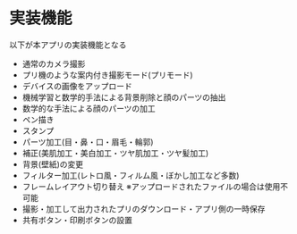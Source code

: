 # 実装機能

以下が本アプリの実装機能となる

- 通常のカメラ撮影
- プリ機のような案内付き撮影モード(プリモード)
- デバイスの画像をアップロード
- 機械学習と数学的手法による背景削除と顔のパーツの抽出
- 数学的な手法による顔のパーツの加工
- ペン描き
- スタンプ
- パーツ加工(目・鼻・口・眉毛・輪郭)
- 補正(美肌加工・美白加工・ツヤ肌加工・ツヤ髪加工)
- 背景(壁紙)の変更
- フィルター加工(レトロ風・フィルム風・ぼかし加工など多数)
- フレームレイアウト切り替え ※アップロードされたファイルの場合は使用不可能
- 撮影・加工して出力されたプリのダウンロード・アプリ側の一時保存
- 共有ボタン・印刷ボタンの設置
